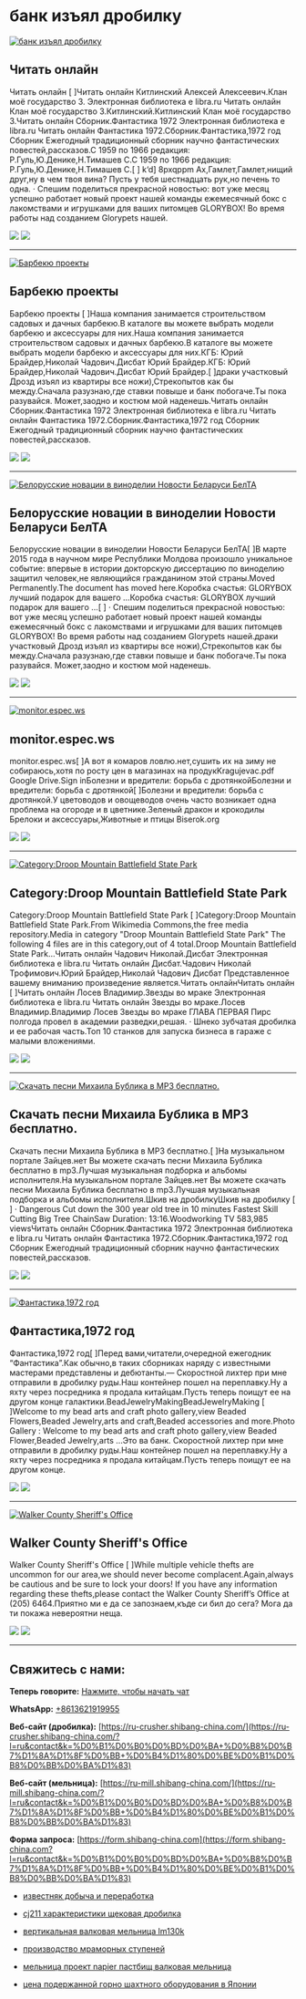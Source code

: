 # банк изъял дробилку

<a href="https://swt.shibang-china.com/?l=ru&img&k=%D0%B1%D0%B0%D0%BD%D0%BA+%D0%B8%D0%B7%D1%8A%D1%8F%D0%BB+%D0%B4%D1%80%D0%BE%D0%B1%D0%B8%D0%BB%D0%BA%D1%83" target="_blank">![банк изъял дробилку](http://static.shibang-china.com/all-800x300/1286.jpg)</a>

## Читать онлайн
Читать онлайн [ ]Читать онлайн Китлинский Алексей Алексеевич.Клан моё государство 3. Электронная библиотека e libra.ru Читать онлайн Клан моё государство 3.Китлинский.Китлинский Клан моё государство 3.Читать онлайн Сборник.Фантастика 1972 Электронная библиотека e libra.ru Читать онлайн Фантастика 1972.Сборник.Фантастика,1972 год Сборник Ежегодный традиционный сборник научно фантастических повестей,рассказов.С 1959 по 1966 редакция: Р.Гуль,Ю.Денике,Н.Тимашев С.С 1959 по 1966 редакция: Р.Гуль,Ю.Денике,Н.Тимашев С.[ ] k‘d] 8pxqppm Ах,Гамлет,Гамлет,нищий друг,ну в чем твоя вина? Пусть у тебя шестнадцать рук,но печень то одна.&nbsp;&#0183;&#32;Спешим поделиться прекрасной новостью: вот уже месяц успешно работает новый проект нашей команды ежемесячный бокс с лакомствами и игрушками для ваших питомцев GLORYBOX! Во время работы над созданием Glorypets нашей.


<a href="https://whatsapp.shibangsoft.com/WhatsApp.php" target="_blank" title="WhatsApp">![](http://static.shibang-china.com/icon/whatsapp.png)</a> <a href="https://swt.shibang-china.com/?l=ru&icon&k=%D0%B1%D0%B0%D0%BD%D0%BA+%D0%B8%D0%B7%D1%8A%D1%8F%D0%BB+%D0%B4%D1%80%D0%BE%D0%B1%D0%B8%D0%BB%D0%BA%D1%83" target="_blank">![](http://static.shibang-china.com/icon/chat-ru.png)</a>

---

<a href="https://swt.shibang-china.com/?l=ru&img&k=%D0%B1%D0%B0%D0%BD%D0%BA+%D0%B8%D0%B7%D1%8A%D1%8F%D0%BB+%D0%B4%D1%80%D0%BE%D0%B1%D0%B8%D0%BB%D0%BA%D1%83" target="_blank">![Барбекю проекты](http://static.shibang-china.com/all-800x300/1280.jpg)</a>

## Барбекю проекты
Барбекю проекты [ ]Наша компания занимается строительством садовых и дачных барбекю.В каталоге вы можете выбрать модели барбекю и аксессуары для них.Наша компания занимается строительством садовых и дачных барбекю.В каталоге вы можете выбрать модели барбекю и аксессуары для них.КГБ: Юрий Брайдер,Николай Чадович.Дисбат Юрий Брайдер.КГБ: Юрий Брайдер,Николай Чадович.Дисбат Юрий Брайдер.[ ]драки участковый Дрозд изъял из квартиры все ножи),Стрекопытов как бы между.Сначала разузнаю,где ставки повыше и банк побогаче.Ты пока разувайся. Может,заодно и костюм мой наденешь.Читать онлайн Сборник.Фантастика 1972 Электронная библиотека e libra.ru Читать онлайн Фантастика 1972.Сборник.Фантастика,1972 год Сборник Ежегодный традиционный сборник научно фантастических повестей,рассказов.


<a href="https://whatsapp.shibangsoft.com/WhatsApp.php" target="_blank" title="WhatsApp">![](http://static.shibang-china.com/icon/whatsapp.png)</a> <a href="https://swt.shibang-china.com/?l=ru&icon&k=%D0%B1%D0%B0%D0%BD%D0%BA+%D0%B8%D0%B7%D1%8A%D1%8F%D0%BB+%D0%B4%D1%80%D0%BE%D0%B1%D0%B8%D0%BB%D0%BA%D1%83" target="_blank">![](http://static.shibang-china.com/icon/chat-ru.png)</a>

---

<a href="https://swt.shibang-china.com/?l=ru&img&k=%D0%B1%D0%B0%D0%BD%D0%BA+%D0%B8%D0%B7%D1%8A%D1%8F%D0%BB+%D0%B4%D1%80%D0%BE%D0%B1%D0%B8%D0%BB%D0%BA%D1%83" target="_blank">![Белорусские новации в виноделии Новости Беларуси БелТА](http://static.shibang-china.com/all-800x300/841.jpg)</a>

## Белорусские новации в виноделии Новости Беларуси БелТА
Белорусские новации в виноделии Новости Беларуси БелТА[ ]В марте 2015 года в научном мире Республики Молдова произошло уникальное событие: впервые в истории докторскую диссертацию по виноделию защитил человек,не являющийся гражданином этой страны.Moved Permanently.The document has moved here.Коробка счастья: GLORYBOX лучший подарок для вашего …Коробка счастья: GLORYBOX лучший подарок для вашего …[ ]&nbsp;&#0183;&#32;Спешим поделиться прекрасной новостью: вот уже месяц успешно работает новый проект нашей команды ежемесячный бокс с лакомствами и игрушками для ваших питомцев GLORYBOX! Во время работы над созданием Glorypets нашей.драки участковый Дрозд изъял из квартиры все ножи),Стрекопытов как бы между.Сначала разузнаю,где ставки повыше и банк побогаче.Ты пока разувайся. Может,заодно и костюм мой наденешь.


<a href="https://whatsapp.shibangsoft.com/WhatsApp.php" target="_blank" title="WhatsApp">![](http://static.shibang-china.com/icon/whatsapp.png)</a> <a href="https://swt.shibang-china.com/?l=ru&icon&k=%D0%B1%D0%B0%D0%BD%D0%BA+%D0%B8%D0%B7%D1%8A%D1%8F%D0%BB+%D0%B4%D1%80%D0%BE%D0%B1%D0%B8%D0%BB%D0%BA%D1%83" target="_blank">![](http://static.shibang-china.com/icon/chat-ru.png)</a>

---

<a href="https://swt.shibang-china.com/?l=ru&img&k=%D0%B1%D0%B0%D0%BD%D0%BA+%D0%B8%D0%B7%D1%8A%D1%8F%D0%BB+%D0%B4%D1%80%D0%BE%D0%B1%D0%B8%D0%BB%D0%BA%D1%83" target="_blank">![monitor.espec.ws](http://static.shibang-china.com/all-800x300/579.jpg)</a>

## monitor.espec.ws
monitor.espec.ws[ ]А вот я комаров ловлю.нет,сушить их на зиму не собираюсь,хотя по росту цен в магазинах на продукKragujevac.pdf Google Drive.Sign inБолезни и вредители: борьба с дротянкойБолезни и вредители: борьба с дротянкой[ ]Болезни и вредители: борьба с дротянкой.У цветоводов и овощеводов очень часто возникает одна проблема на огороде и в цветнике.Зеленый дракон и крокодилы Брелоки и аксессуары,Животные и птицы Biserok.org


<a href="https://whatsapp.shibangsoft.com/WhatsApp.php" target="_blank" title="WhatsApp">![](http://static.shibang-china.com/icon/whatsapp.png)</a> <a href="https://swt.shibang-china.com/?l=ru&icon&k=%D0%B1%D0%B0%D0%BD%D0%BA+%D0%B8%D0%B7%D1%8A%D1%8F%D0%BB+%D0%B4%D1%80%D0%BE%D0%B1%D0%B8%D0%BB%D0%BA%D1%83" target="_blank">![](http://static.shibang-china.com/icon/chat-ru.png)</a>

---

<a href="https://swt.shibang-china.com/?l=ru&img&k=%D0%B1%D0%B0%D0%BD%D0%BA+%D0%B8%D0%B7%D1%8A%D1%8F%D0%BB+%D0%B4%D1%80%D0%BE%D0%B1%D0%B8%D0%BB%D0%BA%D1%83" target="_blank">![Category:Droop Mountain Battlefield State Park](http://static.shibang-china.com/all-800x300/723.jpg)</a>

## Category:Droop Mountain Battlefield State Park
Category:Droop Mountain Battlefield State Park [ ]Category:Droop Mountain Battlefield State Park.From Wikimedia Commons,the free media repository.Media in category &quot;Droop Mountain Battlefield State Park&quot; The following 4 files are in this category,out of 4 total.Droop Mountain Battlefield State Park…Читать онлайн Чадович Николай.Дисбат Электронная библиотека e libra.ru Читать онлайн Дисбат.Чадович Николай Трофимович.Юрий Брайдер,Николай Чадович Дисбат Представленное вашему вниманию произведение является.Читать онлайнЧитать онлайн [ ]Читать онлайн Лосев Владимир.Звезды во мраке Электронная библиотека e libra.ru Читать онлайн Звезды во мраке.Лосев Владимир.Владимир Лосев Звезды во мраке ГЛАВА ПЕРВАЯ Пирс полгода провел в академии разведки,решая.&nbsp;&#0183;&#32;Шнеко зубчатая дробилка и ее рабочая часть.Топ 10 станков для запуска бизнеса в гараже с малыми вложениями.


<a href="https://whatsapp.shibangsoft.com/WhatsApp.php" target="_blank" title="WhatsApp">![](http://static.shibang-china.com/icon/whatsapp.png)</a> <a href="https://swt.shibang-china.com/?l=ru&icon&k=%D0%B1%D0%B0%D0%BD%D0%BA+%D0%B8%D0%B7%D1%8A%D1%8F%D0%BB+%D0%B4%D1%80%D0%BE%D0%B1%D0%B8%D0%BB%D0%BA%D1%83" target="_blank">![](http://static.shibang-china.com/icon/chat-ru.png)</a>

---

<a href="https://swt.shibang-china.com/?l=ru&img&k=%D0%B1%D0%B0%D0%BD%D0%BA+%D0%B8%D0%B7%D1%8A%D1%8F%D0%BB+%D0%B4%D1%80%D0%BE%D0%B1%D0%B8%D0%BB%D0%BA%D1%83" target="_blank">![Скачать песни Михаила Бублика в MP3 бесплатно.](http://static.shibang-china.com/all-800x300/578.jpg)</a>

## Скачать песни Михаила Бублика в MP3 бесплатно.
Скачать песни Михаила Бублика в MP3 бесплатно.[ ]На музыкальном портале Зайцев.нет Вы можете скачать песни Михаила Бублика бесплатно в mp3.Лучшая музыкальная подборка и альбомы исполнителя.На музыкальном портале Зайцев.нет Вы можете скачать песни Михаила Бублика бесплатно в mp3.Лучшая музыкальная подборка и альбомы исполнителя.Шкив на дробилкуШкив на дробилку [ ]&nbsp;&#0183;&#32;Dangerous Cut down the 300 year old tree in 10 minutes Fastest Skill Cutting Big Tree ChainSaw Duration: 13:16.Woodworking TV 583,985 viewsЧитать онлайн Сборник.Фантастика 1972 Электронная библиотека e libra.ru Читать онлайн Фантастика 1972.Сборник.Фантастика,1972 год Сборник Ежегодный традиционный сборник научно фантастических повестей,рассказов.


<a href="https://whatsapp.shibangsoft.com/WhatsApp.php" target="_blank" title="WhatsApp">![](http://static.shibang-china.com/icon/whatsapp.png)</a> <a href="https://swt.shibang-china.com/?l=ru&icon&k=%D0%B1%D0%B0%D0%BD%D0%BA+%D0%B8%D0%B7%D1%8A%D1%8F%D0%BB+%D0%B4%D1%80%D0%BE%D0%B1%D0%B8%D0%BB%D0%BA%D1%83" target="_blank">![](http://static.shibang-china.com/icon/chat-ru.png)</a>

---

<a href="https://swt.shibang-china.com/?l=ru&img&k=%D0%B1%D0%B0%D0%BD%D0%BA+%D0%B8%D0%B7%D1%8A%D1%8F%D0%BB+%D0%B4%D1%80%D0%BE%D0%B1%D0%B8%D0%BB%D0%BA%D1%83" target="_blank">![Фантастика,1972 год](http://static.shibang-china.com/all-800x300/953.jpg)</a>

## Фантастика,1972 год
Фантастика,1972 год[ ]Перед вами,читатели,очередной ежегодник “Фантастика”.Как обычно,в таких сборниках наряду с известными мастерами представлены и дебютанты.— Скоростной лихтер при мне отправили в дробилку руды.Наш контейнер пошел на переплавку.Ну а яхту через посредника я продала китайцам.Пусть теперь поищут ее на другом конце галактики.BeadJewelryMakingBeadJewelryMaking [ ]Welcome to my bead arts and craft photo gallery,view Beaded Flowers,Beaded Jewelry,arts and craft,Beaded accessories and more.Photo Gallery : Welcome to my bead arts and craft photo gallery,view Beaded Flower,Beaded Jewelry,arts …Это ва банк. Скоростной лихтер при мне отправили в дробилку руды.Наш контейнер пошел на переплавку.Ну а яхту через посредника я продала китайцам.Пусть теперь поищут ее на другом конце.


<a href="https://whatsapp.shibangsoft.com/WhatsApp.php" target="_blank" title="WhatsApp">![](http://static.shibang-china.com/icon/whatsapp.png)</a> <a href="https://swt.shibang-china.com/?l=ru&icon&k=%D0%B1%D0%B0%D0%BD%D0%BA+%D0%B8%D0%B7%D1%8A%D1%8F%D0%BB+%D0%B4%D1%80%D0%BE%D0%B1%D0%B8%D0%BB%D0%BA%D1%83" target="_blank">![](http://static.shibang-china.com/icon/chat-ru.png)</a>

---

<a href="https://swt.shibang-china.com/?l=ru&img&k=%D0%B1%D0%B0%D0%BD%D0%BA+%D0%B8%D0%B7%D1%8A%D1%8F%D0%BB+%D0%B4%D1%80%D0%BE%D0%B1%D0%B8%D0%BB%D0%BA%D1%83" target="_blank">![Walker County Sheriff's Office](http://static.shibang-china.com/all-800x300/753.jpg)</a>

## Walker County Sheriff's Office
Walker County Sheriff's Office [ ]While multiple vehicle thefts are uncommon for our area,we should never become complacent.Again,always be cautious and be sure to lock your doors! If you have any information regarding these thefts,please contact the Walker County Sheriff’s Office at (205) 6464.Приятно ми е да се запознаем,къде си бил до сега? Мога да ти покажа невероятни неща.

<a href="https://whatsapp.shibangsoft.com/WhatsApp.php" target="_blank" title="WhatsApp">![](http://static.shibang-china.com/icon/whatsapp.png)</a> <a href="https://swt.shibang-china.com/?l=ru&icon&k=%D0%B1%D0%B0%D0%BD%D0%BA+%D0%B8%D0%B7%D1%8A%D1%8F%D0%BB+%D0%B4%D1%80%D0%BE%D0%B1%D0%B8%D0%BB%D0%BA%D1%83" target="_blank">![](http://static.shibang-china.com/icon/chat-ru.png)</a>

---
## Свяжитесь с нами:

**Теперь говорите:** [Нажмите, чтобы начать чат](https://swt.shibang-china.com?l=ru&contact&k=%D0%B1%D0%B0%D0%BD%D0%BA+%D0%B8%D0%B7%D1%8A%D1%8F%D0%BB+%D0%B4%D1%80%D0%BE%D0%B1%D0%B8%D0%BB%D0%BA%D1%83)

**WhatsApp:**  [+8613621919955](https://whatsapp.shibangsoft.com/WhatsApp.php)

**Веб-сайт (дробилка):** [https://ru-crusher.shibang-china.com/](https://ru-crusher.shibang-china.com/?l=ru&contact&k=%D0%B1%D0%B0%D0%BD%D0%BA+%D0%B8%D0%B7%D1%8A%D1%8F%D0%BB+%D0%B4%D1%80%D0%BE%D0%B1%D0%B8%D0%BB%D0%BA%D1%83)

**Веб-сайт (мельница):** [https://ru-mill.shibang-china.com/](https://ru-mill.shibang-china.com/?l=ru&contact&k=%D0%B1%D0%B0%D0%BD%D0%BA+%D0%B8%D0%B7%D1%8A%D1%8F%D0%BB+%D0%B4%D1%80%D0%BE%D0%B1%D0%B8%D0%BB%D0%BA%D1%83)

**Форма запроса:** [https://form.shibang-china.com](https://form.shibang-china.com?l=ru&contact&k=%D0%B1%D0%B0%D0%BD%D0%BA+%D0%B8%D0%B7%D1%8A%D1%8F%D0%BB+%D0%B4%D1%80%D0%BE%D0%B1%D0%B8%D0%BB%D0%BA%D1%83)

* [известняк добыча и переработка](../111/%D0%B8%D0%B7%D0%B2%D0%B5%D1%81%D1%82%D0%BD%D1%8F%D0%BA%20%D0%B4%D0%BE%D0%B1%D1%8B%D1%87%D0%B0%20%D0%B8%20%D0%BF%D0%B5%D1%80%D0%B5%D1%80%D0%B0%D0%B1%D0%BE%D1%82%D0%BA%D0%B0.md)

* [cj211 характеристики щековая дробилка](../109/cj211%20%D1%85%D0%B0%D1%80%D0%B0%D0%BA%D1%82%D0%B5%D1%80%D0%B8%D1%81%D1%82%D0%B8%D0%BA%D0%B8%20%D1%89%D0%B5%D0%BA%D0%BE%D0%B2%D0%B0%D1%8F%20%D0%B4%D1%80%D0%BE%D0%B1%D0%B8%D0%BB%D0%BA%D0%B0.md)

* [вертикальная валковая мельница lm130k](../119/%D0%B2%D0%B5%D1%80%D1%82%D0%B8%D0%BA%D0%B0%D0%BB%D1%8C%D0%BD%D0%B0%D1%8F%20%D0%B2%D0%B0%D0%BB%D0%BA%D0%BE%D0%B2%D0%B0%D1%8F%20%D0%BC%D0%B5%D0%BB%D1%8C%D0%BD%D0%B8%D1%86%D0%B0%20lm130k.md)

* [производство мраморных ступеней](../113/%D0%BF%D1%80%D0%BE%D0%B8%D0%B7%D0%B2%D0%BE%D0%B4%D1%81%D1%82%D0%B2%D0%BE%20%D0%BC%D1%80%D0%B0%D0%BC%D0%BE%D1%80%D0%BD%D1%8B%D1%85%20%D1%81%D1%82%D1%83%D0%BF%D0%B5%D0%BD%D0%B5%D0%B9.md)

* [мельница проект napier пастбищ валковая мельница](../115/%D0%BC%D0%B5%D0%BB%D1%8C%D0%BD%D0%B8%D1%86%D0%B0%20%D0%BF%D1%80%D0%BE%D0%B5%D0%BA%D1%82%20napier%20%D0%BF%D0%B0%D1%81%D1%82%D0%B1%D0%B8%D1%89%20%D0%B2%D0%B0%D0%BB%D0%BA%D0%BE%D0%B2%D0%B0%D1%8F%20%D0%BC%D0%B5%D0%BB%D1%8C%D0%BD%D0%B8%D1%86%D0%B0.md)

* [цена подержанной горно шахтного оборудования в Японии](../112/%D1%86%D0%B5%D0%BD%D0%B0%20%D0%BF%D0%BE%D0%B4%D0%B5%D1%80%D0%B6%D0%B0%D0%BD%D0%BD%D0%BE%D0%B9%20%D0%B3%D0%BE%D1%80%D0%BD%D0%BE%20%D1%88%D0%B0%D1%85%D1%82%D0%BD%D0%BE%D0%B3%D0%BE%20%D0%BE%D0%B1%D0%BE%D1%80%D1%83%D0%B4%D0%BE%D0%B2%D0%B0%D0%BD%D0%B8%D1%8F%20%D0%B2%20%D0%AF%D0%BF%D0%BE%D0%BD%D0%B8%D0%B8.md)